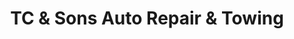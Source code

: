 ---
title: "TC & Sons Auto Repair & Towing"
url: /whiting/tc-and-sons-auto-repair-and-towing/
shop: car repair
---